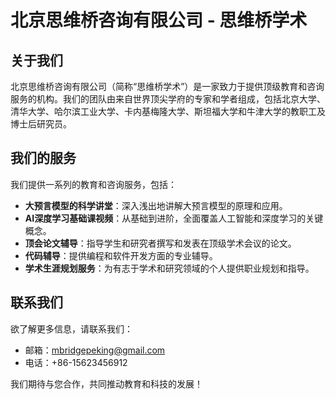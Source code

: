 # 北京思维桥咨询有限公司 - 思维桥学术

## 关于我们

北京思维桥咨询有限公司（简称“思维桥学术”）是一家致力于提供顶级教育和咨询服务的机构。我们的团队由来自世界顶尖学府的专家和学者组成，包括北京大学、清华大学、哈尔滨工业大学、卡内基梅隆大学、斯坦福大学和牛津大学的教职工及博士后研究员。

## 我们的服务

我们提供一系列的教育和咨询服务，包括：

- **大预言模型的科学讲堂**：深入浅出地讲解大预言模型的原理和应用。
- **AI深度学习基础课视频**：从基础到进阶，全面覆盖人工智能和深度学习的关键概念。
- **顶会论文辅导**：指导学生和研究者撰写和发表在顶级学术会议的论文。
- **代码辅导**：提供编程和软件开发方面的专业辅导。
- **学术生涯规划服务**：为有志于学术和研究领域的个人提供职业规划和指导。

## 联系我们

欲了解更多信息，请联系我们：

- 邮箱：[mbridgepeking@gmail.com](mbridgepeking@gmail.com)
- 电话：+86-15623456912


我们期待与您合作，共同推动教育和科技的发展！
